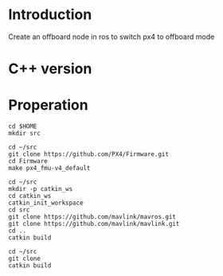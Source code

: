 # Introduction
Create an offboard node in ros to switch px4 to offboard mode
# C++ version

# Properation
```
cd $HOME
mkdir src
```
```
cd ~/src
git clone https://github.com/PX4/Firmware.git
cd Firmware
make px4_fmu-v4_default
```
```
cd ~/src
mkdir -p catkin_ws
cd catkin_ws
catkin_init_workspace
cd src
git clone https://github.com/mavlink/mavros.git
git clone https://github.com/mavlink/mavlink.git
cd ..
catkin build
```
```
cd ~/src
git clone 
catkin build
```
